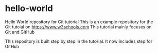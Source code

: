 # hello-world
Hello World repository for Git tutorial
This is an example repository for the Git tutoial on https://www.w3schools.com
This tutorial mainly focuses on Git and GitHub

This repository is built step by step in the tutorial. 
It now includes step for GitHub
